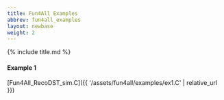 ```yaml
---
title: Fun4All Examples
abbrev: fun4all_examples
layout: newbase
weight: 2
---
```

{% include title.md %}
#### Example 1
[Fun4All_RecoDST_sim.C]({{ '/assets/fun4all/examples/ex1.C' | relative_url }})




